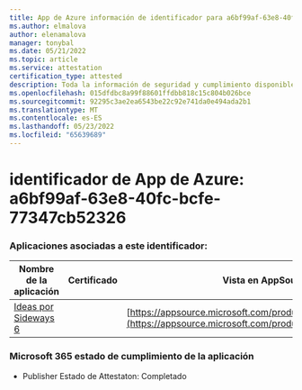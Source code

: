```yaml
---
title: App de Azure información de identificador para a6bf99af-63e8-40fc-bcfe-77347cb52326
ms.author: elmalova
author: elenamalova
manager: tonybal
ms.date: 05/21/2022
ms.topic: article
ms.service: attestation
certification_type: attested
description: Toda la información de seguridad y cumplimiento disponible para a6bf99af-63e8-40fc-bcfe-77347cb52326.
ms.openlocfilehash: 015dfdbc8a99f88601ffdbb818c15c804b026bce
ms.sourcegitcommit: 92295c3ae2ea6543be22c92e741da0e494ada2b1
ms.translationtype: MT
ms.contentlocale: es-ES
ms.lasthandoff: 05/23/2022
ms.locfileid: "65639689"
---
```

# <a name="azure-app-id-a6bf99af-63e8-40fc-bcfe-77347cb52326"></a>identificador de App de Azure: a6bf99af-63e8-40fc-bcfe-77347cb52326


### <a name="apps-associated-with-this-id"></a>Aplicaciones asociadas a este identificador:
| **Nombre de la aplicación** | **Certificado** | **Vista en AppSource** |
|--------------|---------------|-----------------------|
| [Ideas por Sideways 6](../forward/WA200002782.md) |  | [https://appsource.microsoft.com/product/office/WA200002782](https://appsource.microsoft.com/product/office/WA200002782) |

### <a name="microsoft-365-app-compliance-status"></a>Microsoft 365 estado de cumplimiento de la aplicación
- Publisher Estado de Attestaton: Completado
